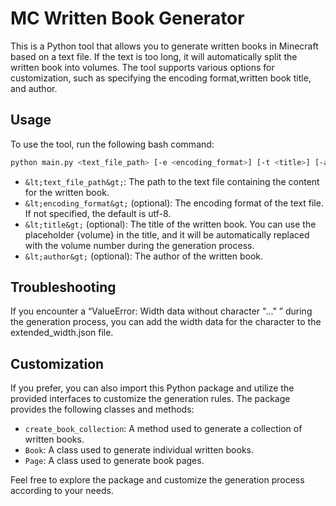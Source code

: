 # MC Written Book Generator

This is a Python tool that allows you to generate written books in Minecraft based on a text file. If the text is too long, it will automatically split the written book into volumes. The tool supports various options for customization, such as specifying the encoding format,written book title, and author.

## Usage

To use the tool, run the following bash command:

```bash
python main.py <text_file_path> [-e <encoding_format>] [-t <title>] [-a <author>]
```

- `&lt;text_file_path&gt;`: The path to the text file containing the content for the written book.
- `&lt;encoding_format&gt;` (optional): The encoding format of the text file. If not specified, the default is utf-8.
- `&lt;title&gt;` (optional): The title of the written book. You can use the placeholder {volume} in the title, and it will be automatically replaced with the volume number during the generation process.
- `&lt;author&gt;` (optional): The author of the written book.

## Troubleshooting

If you encounter a “ValueError: Width data without character "..." ” during the generation process, you can add the width data for the character to the extended_width.json file.

## Customization

If you prefer, you can also import this Python package and utilize the provided interfaces to customize the generation rules. The package provides the following classes and methods:

- `create_book_collection`: A method used to generate a collection of written books.
- `Book`: A class used to generate individual written books.
- `Page`: A class used to generate book pages.

Feel free to explore the package and customize the generation process according to your needs.
